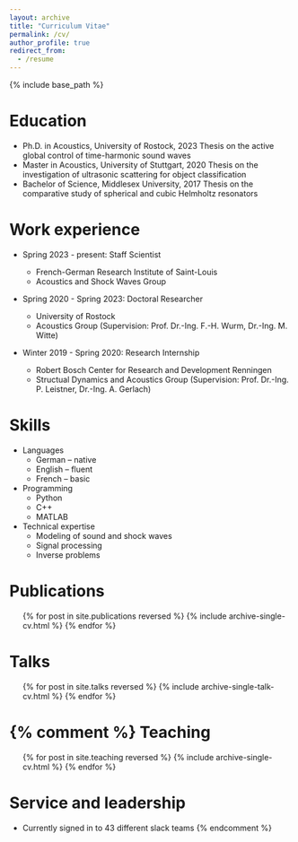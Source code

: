 ```yaml
---
layout: archive
title: "Curriculum Vitae"
permalink: /cv/
author_profile: true
redirect_from:
  - /resume
---
```


{% include base_path %}

Education
======
* Ph.D. in Acoustics, University of Rostock, 2023
  Thesis on the active global control of time-harmonic sound waves
* Master in Acoustics, University of Stuttgart, 2020
  Thesis on the investigation of ultrasonic scattering for object classification
* Bachelor of Science, Middlesex University, 2017
  Thesis on the comparative study of spherical and cubic Helmholtz resonators
  
Work experience
======
* Spring 2023 - present: Staff Scientist
  * French-German Research Institute of Saint-Louis
  * Acoustics and Shock Waves Group

* Spring 2020 - Spring 2023: Doctoral Researcher
  * University of Rostock
  * Acoustics Group (Supervision: Prof. Dr.-Ing. F.-H. Wurm, Dr.-Ing. M. Witte)

* Winter 2019 - Spring 2020: Research Internship
  * Robert Bosch Center for Research and Development Renningen
  * Structual Dynamics and Acoustics Group (Supervision: Prof. Dr.-Ing. P. Leistner, Dr.-Ing. A. Gerlach)
  
Skills
======
* Languages
  * German – native
  * English – fluent
  * French – basic
* Programming
  * Python
  * C++
  * MATLAB
* Technical expertise
  * Modeling of sound and shock waves
  * Signal processing
  * Inverse problems

Publications
======
  <ul>{% for post in site.publications reversed %}
    {% include archive-single-cv.html %}
  {% endfor %}</ul>
  
Talks
======
  <ul>{% for post in site.talks reversed %}
    {% include archive-single-talk-cv.html  %}
  {% endfor %}</ul>



{% comment %}
Teaching
======
  <ul>{% for post in site.teaching reversed %}
    {% include archive-single-cv.html %}
  {% endfor %}</ul>
  
Service and leadership
======
* Currently signed in to 43 different slack teams
{% endcomment %}
